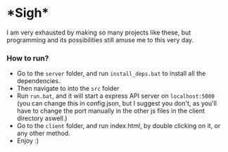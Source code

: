 
<h1>*Sigh*</h1>
<p>I am very exhausted by making so many projects like these, but programming and its possibilities still amuse me to this very day.</p>

<h3>How to run?</h3>
<ul>
  <li>Go to the <code>server</code> folder, and run <code>install_deps.bat</code> to install all the dependencies.</kli>
  <li>Then navigate to into the <code>src</code> folder</li>
  <li>Run <code>run.bat</code>, and it will start a express API server on <code>localhost:5000</code> (you can change this in config.json, but I suggest you don't, as you'll have to change the port manually in the other js files in the client directory aswell.)</li>
  <li>Go to the  <code>client</code> folder, and run index.html, by double clicking on it, or any other method.</li>
  <li>Enjoy :)</li>
</ul>
